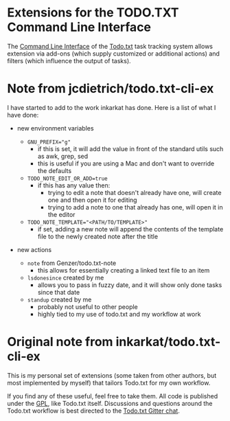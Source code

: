 Extensions for the TODO.TXT Command Line Interface
==================================================

The [Command Line Interface](https://github.com/todotxt/todo.txt-cli) of
the [Todo.txt](http://todotxt.org/) task tracking system allows extension via
add-ons (which supply customized or additional actions) and filters (which
influence the output of tasks).

Note from jcdietrich/todo.txt-cli-ex
==================================================
I have started to add to the work inkarkat has done.
Here is a list of what I have done:
 
  * new environment variables
    * `GNU_PREFIX="g"`
      * if this is set, it will add the value in front of the standard
        utils such as awk, grep, sed
      * this is useful if you are using a Mac and don't want to override the defaults
    * `TODO_NOTE_EDIT_OR_ADD=true`
      * if this has any value then:
        * trying to edit a note that doesn't already have one,
          will create one and then open it for editing
        * trying to add a note to one that already has one,
          will open it in the editor
    * `TODO_NOTE_TEMPLATE="<PATH/TO/TEMPLATE>"`
      * if set, adding a new note will append
        the contents of the template file to the
        newly created note after the title

  * new actions
    * `note` from Genzer/todo.txt-note 
      * this allows for essentially creating a linked text file to an item
    * `lsdonesince` created by me
      * allows you to pass in fuzzy date, and it will show only done tasks since that date 
    * `standup` created by me
      * probably not useful to other people
      * highly tied to my use of todo.txt and my workflow at work


Original note from inkarkat/todo.txt-cli-ex
==================================================
This is my personal set of extensions (some taken from other authors, but most
implemented by myself) that tailors Todo.txt for my own workflow.

If you find any of these useful, feel free to take them. All code is published
under the [GPL](https://www.gnu.org/copyleft/gpl.txt), like Todo.txt itself.
Discussions and questions around the Todo.txt workflow is best directed to the
[Todo.txt Gitter chat](https://gitter.im/todotxt/todo.txt-cli).



